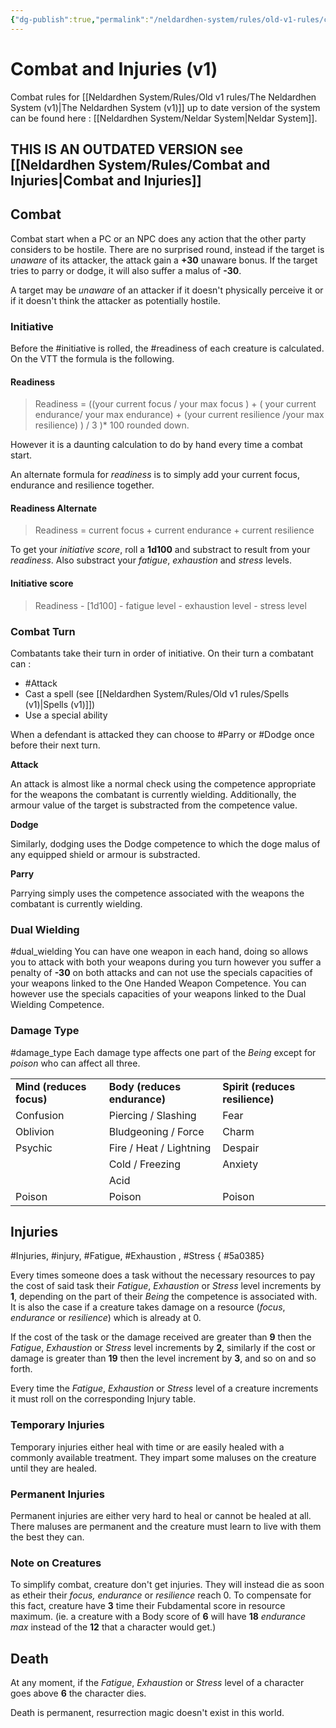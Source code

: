 ```yaml
---
{"dg-publish":true,"permalink":"/neldardhen-system/rules/old-v1-rules/combat-and-injuries-v1/"}
---
```


# Combat and Injuries (v1)
Combat rules for  [[Neldardhen System/Rules/Old v1 rules/The Neldardhen System (v1)\|The Neldardhen System (v1)]] up to date version of the system can be found here : [[Neldardhen System/Neldar System\|Neldar System]].

## THIS IS AN OUTDATED VERSION see [[Neldardhen System/Rules/Combat and Injuries\|Combat and Injuries]]

## Combat

Combat start when a PC or an NPC does any action that the other party considers to be hostile. There are no surprised round, instead if the target is _unaware_ of its attacker, the attack gain a **+30** unaware bonus. If the target tries to parry or dodge, it will also suffer a malus of **-30**.

A target may be _unaware_ of an attacker if it doesn't physically perceive it or if it doesn't think the attacker as potentially hostile.

### Initiative

Before the #initiative is rolled, the #readiness of each creature is calculated. On the VTT the formula is the following.

#### **Readiness**

> Readiness = ((your current focus / your max focus ) + ( your current endurance/ your max endurance) + (your current resilience /your max resilience) ) / 3 )* 100 rounded down.

However it is a daunting calculation to do by hand every time a combat start.

An alternate formula for _readiness_ is to simply add your current focus, endurance and resilience together.

#### **Readiness Alternate**

> Readiness = current focus + current endurance + current resilience

To get your _initiative score_, roll a **1d100** and substract to result from your _readiness_. Also substract your _fatigue_, _exhaustion_ and _stress_ levels.

#### **Initiative score**

> Readiness - [1d100] - fatigue level - exhaustion level - stress level

### Combat Turn 

Combatants take their turn in order of initiative. On their turn a combatant can :

- #Attack
- Cast a spell (see [[Neldardhen System/Rules/Old v1 rules/Spells (v1)\|Spells (v1)]])
- Use a special ability
    

When a defendant is attacked they can choose to #Parry or #Dodge once before their next turn.

**Attack**

An attack is almost like a normal check using the competence appropriate for the weapons the combatant is currently wielding. Additionally, the armour value of the target is substracted from the competence value.

**Dodge**

Similarly, dodging uses the Dodge competence to which the doge malus of any equipped shield or armour is substracted.

**Parry**

Parrying simply uses the competence associated with the weapons the combatant is currently wielding.

### Dual Wielding
#dual_wielding
You can have one weapon in each hand, doing so allows you to attack with both your weapons during you turn however you suffer a penalty of **-30** on both attacks and can not use the specials capacities of your weapons linked to the One Handed Weapon Competence. You can however use the specials capacities of your weapons linked to the Dual Wielding Competence.

### Damage Type
#damage_type
Each damage type affects one part of the _Being_ except for _poison_ who can affect all three.

|   |   |   |
|---|---|---|
|**Mind (reduces focus)**|**Body (reduces endurance)**|**Spirit (reduces resilience)**|
|Confusion|Piercing / Slashing|Fear|
|Oblivion|Bludgeoning / Force|Charm|
|Psychic|Fire / Heat / Lightning|Despair|
||Cold / Freezing|Anxiety|
||Acid||
|Poison|Poison|Poison|

## Injuries
#Injuries, #injury, #Fatigue, #Exhaustion , #Stress { #5a0385}


Every times someone does a task without the necessary resources to pay the cost of said task their _Fatigue_, _Exhaustion_ or _Stress_ level increments by **1**, depending on the part of their _Being_ the competence is associated with.  
It is also the case if a creature takes damage on a resource (_focus_, _endurance_ or _resilience_) which is already at 0.

If the cost of the task or the damage received are greater than **9** then the _Fatigue_, _Exhaustion_ or _Stress_ level increments by **2**, similarly if the cost or damage is greater than **19** then the level increment by **3**, and so on and so forth.

Every time the _Fatigue_, _Exhaustion_ or _Stress_ level of a creature increments it must roll on the corresponding Injury table.

### Temporary Injuries

Temporary injuries either heal with time or are easily healed with a commonly available treatment. They impart some maluses on the creature until they are healed.

### Permanent Injuries

Permanent injuries are either very hard to heal or cannot be healed at all. There maluses are permanent and the creature must learn to live with them the best they can.

### Note on Creatures

To simplify combat, creature don't get injuries. They will instead die as soon as etheir their _focus, endurance_ or _resilience_ reach 0. To compensate for this fact, creature have **3** time their Fubdamental score in resource maximum. (ie. a creature with a Body score of **6** will have **18** _endurance max_ instead of the **12** that a character would get.)

## Death

At any moment, if the _Fatigue_, _Exhaustion_ or _Stress_ level of a character goes above **6** the character dies.

Death is permanent, resurrection magic doesn't exist in this world.